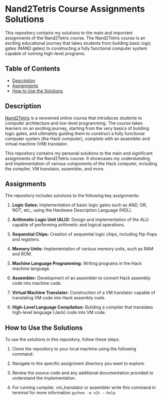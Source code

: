# Nand2Tetris Course Assignments Solutions

This repository contains my solutions to the main and important assignments of the Nand2Tetris course. The Nand2Tetris course is an exciting educational journey that takes students from building basic logic gates (NAND gates) to constructing a fully functional computer system capable of running high-level programs.

## Table of Contents

- [Description](#description)
- [Assignments](#assignments)
- [How to Use the Solutions](#how-to-use-the-solutions)

## Description

[Nand2Tetris](https://www.nand2tetris.org/) is a renowned online course that introduces students to computer architecture and low-level programming. The course takes learners on an exciting journey, starting from the very basics of building logic gates, and ultimately guiding them to construct a fully functional computer system (the Hack computer), complete with an assembler and virtual machine (VM) translator.

This repository contains my personal solutions to the main and significant assignments of the Nand2Tetris course. It showcases my understanding and implementation of various components of the Hack computer, including the compiler, VM translator, assembler, and more.

## Assignments

The repository includes solutions to the following key assignments:

1. **Logic Gates:** Implementation of basic logic gates such as AND, OR, NOT, etc., using the Hardware Description Language (HDL).

2. **Arithmetic Logic Unit (ALU):** Design and implementation of the ALU capable of performing arithmetic and logical operations.

3. **Sequential Chips:** Creation of sequential logic chips, including flip-flops and registers.

4. **Memory Units:** Implementation of various memory units, such as RAM and ROM.

5. **Machine Language Programming:** Writing programs in the Hack machine language.

6. **Assembler:** Development of an assembler to convert Hack assembly code into machine code.

7. **Virtual Machine Translator:** Construction of a VM translator capable of translating VM code into Hack assembly code.

8. **High-Level Language Compilation:** Building a compiler that translates high-level language (Jack) code into VM code.

## How to Use the Solutions
To use the solutions in this repository, follow these steps:

1. Clone the repository to your local machine using the following command:

2. Navigate to the specific assignment directory you want to explore.

3. Review the source code and any additional documentation provided to understand the implementation.

4. For running compiler, vm_translator or assembler write this command in terminal for more information `python -m n2t --help`

